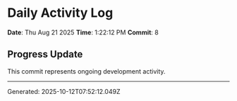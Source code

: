 # Daily Activity Log

**Date**: Thu Aug 21 2025
**Time**: 1:22:12 PM
**Commit**: 8

## Progress Update

This commit represents ongoing development activity.

---
Generated: 2025-10-12T07:52:12.049Z
